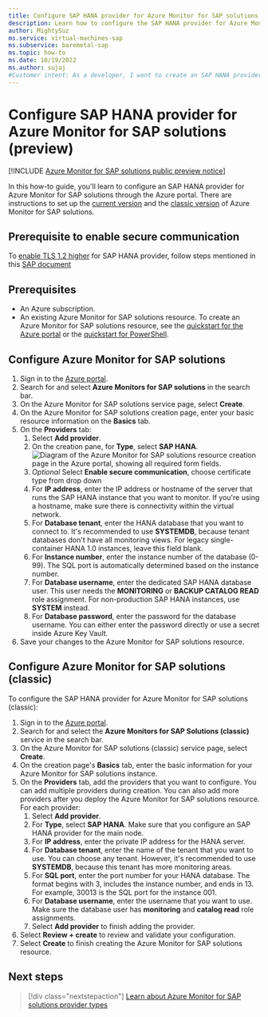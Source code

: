 ```yaml
---
title: Configure SAP HANA provider for Azure Monitor for SAP solutions (preview)
description: Learn how to configure the SAP HANA provider for Azure Monitor for SAP solutions through the Azure portal.
author: MightySuz
ms.service: virtual-machines-sap
ms.subservice: baremetal-sap
ms.topic: how-to
ms.date: 10/19/2022
ms.author: sujaj
#Customer intent: As a developer, I want to create an SAP HANA provider so that I can use the resource with Azure Monitor for SAP solutions.
---
```



# Configure SAP HANA provider for Azure Monitor for SAP solutions (preview)

[!INCLUDE [Azure Monitor for SAP solutions public preview notice](./includes/preview-azure-monitor.md)]

In this how-to guide, you'll learn to configure an SAP HANA provider for Azure Monitor for SAP solutions through the Azure portal. There are instructions to set up the [current version](#configure-azure-monitor-for-sap-solutions) and the [classic version](#configure-azure-monitor-for-sap-solutions-classic) of Azure Monitor for SAP solutions.

## Prerequisite to enable secure communication

To [enable TLS 1.2 higher](enable-tls-azure-monitor-sap-solutions.md) for SAP HANA provider, follow steps mentioned in this [SAP document](https://www.sap.com/documents/2018/11/b865eb91-287d-0010-87a3-c30de2ffd8ff.html)

## Prerequisites

- An Azure subscription. 
- An existing Azure Monitor for SAP solutions resource. To create an Azure Monitor for SAP solutions resource, see the [quickstart for the Azure portal](azure-monitor-sap-quickstart.md) or the [quickstart for PowerShell](azure-monitor-sap-quickstart-powershell.md).


## Configure Azure Monitor for SAP solutions

1. Sign in to the [Azure portal](https://portal.azure.com).
1. Search for and select **Azure Monitors for SAP solutions** in the search bar.
1. On the Azure Monitor for SAP solutions service page, select **Create**.
1. On the Azure Monitor for SAP solutions creation page, enter your basic resource information on the **Basics** tab.
1. On the **Providers** tab:
    1. Select **Add provider**.
    1. On the creation pane, for **Type**, select **SAP HANA**.
       ![Diagram of the Azure Monitor for SAP solutions resource creation page in the Azure portal, showing all required form fields.](./media/azure-monitor-sap/azure-monitor-providers-hana-setup.png)
    1. *Optional* Select **Enable secure communication**, choose certificate type from drop down
    1. For **IP address**, enter the IP address or hostname of the server that runs the SAP HANA instance that you want to monitor. If you're using a hostname, make sure there is connectivity within the virtual network.
    1. For **Database tenant**, enter the HANA database that you want to connect to. It's recommended to use **SYSTEMDB**, because tenant databases don't have all monitoring views. For legacy single-container HANA 1.0 instances, leave this field blank.
    1. For **Instance number**, enter the instance number of the database (0-99). The SQL port is automatically determined based on the instance number.
    1. For **Database username**, enter the dedicated SAP HANA database user. This user needs the **MONITORING** or **BACKUP CATALOG READ** role assignment. For non-production SAP HANA instances, use **SYSTEM** instead.
    1. For **Database password**, enter the password for the database username.  You can either enter the password directly or use a secret inside Azure Key Vault.
1. Save your changes to the Azure Monitor for SAP solutions resource.

## Configure Azure Monitor for SAP solutions (classic)

To configure the SAP HANA provider for Azure Monitor for SAP solutions (classic):

1. Sign in to the [Azure portal](https://portal.azure.com).
1. Search for and select the **Azure Monitors for SAP Solutions (classic)** service in the search bar.
1. On the Azure Monitor for SAP solutions (classic) service page, select **Create**.
1. On the creation page's **Basics** tab, enter the basic information for your Azure Monitor for SAP solutions instance.
1. On the **Providers** tab, add the providers that you want to configure. You can add multiple providers during creation. You can also add more providers after you deploy the Azure Monitor for SAP solutions resource. For each provider:
    1. Select **Add provider**.
    1. For **Type**, select **SAP HANA**. Make sure that you configure an SAP HANA provider for the main node.
    1. For **IP address**, enter the private IP address for the HANA server.
    1. For **Database tenant**, enter the name of the tenant that you want to use. You can choose any tenant. However, it's recommended to use **SYSTEMDB**, because this tenant has more monitoring areas.
    1. For **SQL port**, enter the port number for your HANA database. The format begins with 3, includes the instance number, and ends in 13. For example, 30013 is the SQL port for the instance 001.
    1. For **Database username**, enter the username that you want to use. Make sure the database user has **monitoring** and **catalog read** role assignments.
    1. Select **Add provider** to finish adding the provider.
1. Select **Review + create** to review and validate your configuration.
1. Select **Create** to finish creating the Azure Monitor for SAP solutions resource.

## Next steps

> [!div class="nextstepaction"]
> [Learn about Azure Monitor for SAP solutions provider types](azure-monitor-providers.md)
